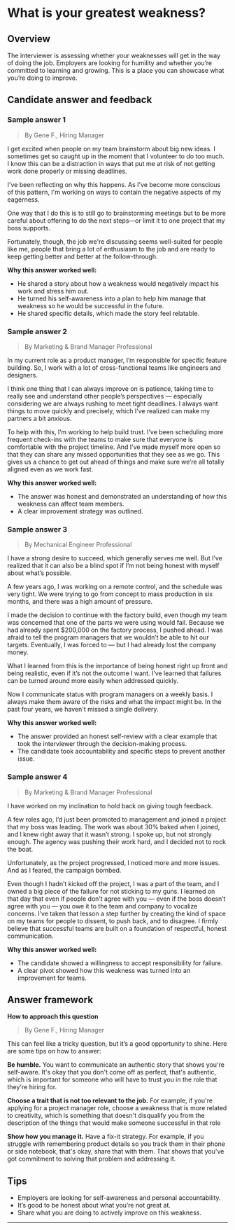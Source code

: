 # What is your greatest weakness?

## Overview
The interviewer is assessing whether your weaknesses will get in the way of doing the job. Employers are looking for humility and whether you’re committed to learning and growing. This is a place you can showcase what you’re doing to improve.

## Candidate answer and feedback

### Sample answer 1
> By Gene F., Hiring Manager

I get excited when people on my team brainstorm about big new ideas. I sometimes get so caught up in the moment that I volunteer to do too much. I know this can be a distraction in ways that put me at risk of not getting work done properly or missing deadlines.

I've been reflecting on why this happens. As I've become more conscious of this pattern, I'm working on ways to contain the negative aspects of my eagerness.

One way that I do this is to still go to brainstorming meetings but to be more careful about offering to do the next steps—or limit it to one project that my boss supports.

Fortunately, though, the job we're discussing seems well-suited for people like me, people that bring a lot of enthusiasm to the job and are ready to keep getting better and better at the follow-through.

**Why this answer worked well:**

* He shared a story about how a weakness would negatively impact his work and stress him out.
* He turned his self-awareness into a plan to help him manage that weakness so he would be successful in the future.
* He shared specific details, which made the story feel relatable.

### Sample answer 2
> By Marketing & Brand Manager Professional

In my current role as a product manager, I’m responsible for specific feature building. So, I work with a lot of cross-functional teams like engineers and designers.

I think one thing that I can always improve on is patience, taking time to really see and understand other people’s perspectives — especially considering we are always rushing to meet tight deadlines. I always want things to move quickly and precisely, which I’ve realized can make my partners a bit anxious.

To help with this, I’m working to help build trust. I’ve been scheduling more frequent check-ins with the teams to make sure that everyone is comfortable with the project timeline. And I’ve made myself more open so that they can share any missed opportunities that they see as we go. This gives us a chance to get out ahead of things and make sure we’re all totally aligned even as we work fast.

**Why this answer worked well:**

* The answer was honest and demonstrated an understanding of how this weakness can affect team members.
* A clear improvement strategy was outlined.

### Sample answer 3
> By Mechanical Engineer Professional

I have a strong desire to succeed, which generally serves me well. But I’ve realized that it can also be a blind spot if I’m not being honest with myself about what’s possible.

A few years ago, I was working on a remote control, and the schedule was very tight. We were trying to go from concept to mass production in six months, and there was a high amount of pressure.

I made the decision to continue with the factory build, even though my team was concerned that one of the parts we were using would fail. Because we had already spent $200,000 on the factory process, I pushed ahead. I was afraid to tell the program managers that we wouldn’t be able to hit our targets. Eventually, I was forced to — but I had already lost the company money.

What I learned from this is the importance of being honest right up front and being realistic, even if it’s not the outcome I want. I’ve learned that failures can be turned around more easily when addressed quickly.

Now I communicate status with program managers on a weekly basis. I always make them aware of the risks and what the impact might be. In the past four years, we haven't missed a single delivery.

**Why this answer worked well:**

* The answer provided an honest self-review with a clear example that took the interviewer through the decision-making process.
* The candidate took accountability and specific steps to prevent another issue.

### Sample answer 4
> By Marketing & Brand Manager Professional

I have worked on my inclination to hold back on giving tough feedback.

A few roles ago, I’d just been promoted to management and joined a project that my boss was leading. The work was about 30% baked when I joined, and I knew right away that it wasn’t strong. I spoke up, but not strongly enough. The agency was pushing their work hard, and I decided not to rock the boat.

Unfortunately, as the project progressed, I noticed more and more issues. And as I feared, the campaign bombed.

Even though I hadn’t kicked off the project, I was a part of the team, and I owned a big piece of the failure for not sticking to my guns. I learned on that day that even if people don’t agree with you — even if the boss doesn’t agree with you — you owe it to the team and company to vocalize concerns. I’ve taken that lesson a step further by creating the kind of space on my teams for people to dissent, to push back, and to disagree. I firmly believe that successful teams are built on a foundation of respectful, honest communication.

**Why this answer worked well:**

* The candidate showed a willingness to accept responsibility for failure.
* A clear pivot showed how this weakness was turned into an improvement for teams.

## Answer framework

**How to approach this question**

> By Gene F., Hiring Manager

This can feel like a tricky question, but it’s a good opportunity to shine. Here are some tips on how to answer:

**Be humble.** You want to communicate an authentic story that shows you're self-aware. It's okay that you don't come off as perfect, that's authentic, which is important for someone who will have to trust you in the role that they're hiring for.

**Choose a trait that is not too relevant to the job.** For example, if you're applying for a project manager role, choose a weakness that is more related to creativity, which is something that doesn't disqualify you from the description of the things that would make someone successful in that role

**Show how you manage it.** Have a fix-it strategy. For example, if you struggle with remembering product details so you track them in their phone or side notebook, that's okay, share that with them. That shows that you've got commitment to solving that problem and addressing it.

## Tips

* Employers are looking for self-awareness and personal accountability.
* It’s good to be honest about what you’re not great at.
* Share what you are doing to actively improve on this weakness.

---